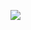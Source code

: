 ![](https://user-images.githubusercontent.com/5000396/87105501-bfaa2e80-c28d-11ea-8ce1-34ade8c60b83.jpg)

<!--
<table style="width:100%">
  <thead>
    <tr><td colspan="2" align="center" style="font-size:24px;"><b>请我喝杯咖啡</b></td></tr>
  </thead>
  <tbody>
    <tr>
      <td align="center"><img src="https://geekgist.com/img/wepay-qr.png" style="display:inline-block; margin:15px;" /></td>
      <td align="center"><img src="https://geekgist.com/img/alipay-qr.png" style="display:inline-block; margin:15px;" /></td>
    </tr>
  </tbody>
</table>
-->

<!--
**liamwang/liamwang** is a ✨ _special_ ✨ repository because its `README.md` (this file) appears on your GitHub profile.

Here are some ideas to get you started:

- 🔭 I’m currently working on ...
- 🌱 I’m currently learning ...
- 👯 I’m looking to collaborate on ...
- 🤔 I’m looking for help with ...
- 💬 Ask me about ...
- 📫 How to reach me: ...
- 😄 Pronouns: ...
- ⚡ Fun fact: ...
-->
